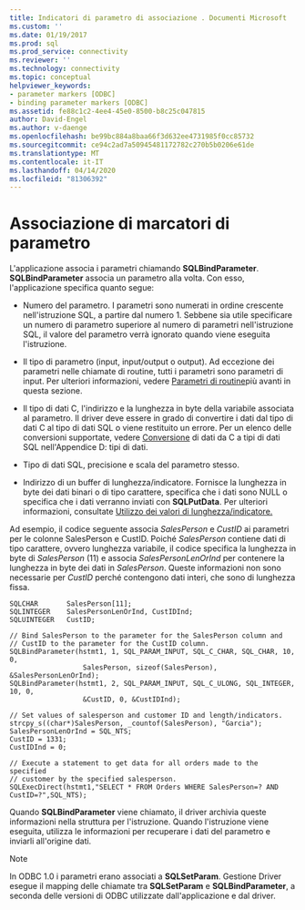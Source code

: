 ```yaml
---
title: Indicatori di parametro di associazione . Documenti Microsoft
ms.custom: ''
ms.date: 01/19/2017
ms.prod: sql
ms.prod_service: connectivity
ms.reviewer: ''
ms.technology: connectivity
ms.topic: conceptual
helpviewer_keywords:
- parameter markers [ODBC]
- binding parameter markers [ODBC]
ms.assetid: fe88c1c2-4ee4-45e0-8500-b8c25c047815
author: David-Engel
ms.author: v-daenge
ms.openlocfilehash: be99bc884a8baa66f3d632ee4731985f0cc85732
ms.sourcegitcommit: ce94c2ad7a50945481172782c270b5b0206e61de
ms.translationtype: MT
ms.contentlocale: it-IT
ms.lasthandoff: 04/14/2020
ms.locfileid: "81306392"
---
```

# <a name="binding-parameter-markers"></a>Associazione di marcatori di parametro
L'applicazione associa i parametri chiamando **SQLBindParameter**. **SQLBindParameter** associa un parametro alla volta. Con esso, l'applicazione specifica quanto segue:  
  
-   Numero del parametro. I parametri sono numerati in ordine crescente nell'istruzione SQL, a partire dal numero 1. Sebbene sia utile specificare un numero di parametro superiore al numero di parametri nell'istruzione SQL, il valore del parametro verrà ignorato quando viene eseguita l'istruzione.  
  
-   Il tipo di parametro (input, input/output o output). Ad eccezione dei parametri nelle chiamate di routine, tutti i parametri sono parametri di input. Per ulteriori informazioni, vedere [Parametri di routine](../../../odbc/reference/develop-app/procedure-parameters.md)più avanti in questa sezione.  
  
-   Il tipo di dati C, l'indirizzo e la lunghezza in byte della variabile associata al parametro. Il driver deve essere in grado di convertire i dati dal tipo di dati C al tipo di dati SQL o viene restituito un errore. Per un elenco delle conversioni supportate, vedere [Conversione](../../../odbc/reference/appendixes/converting-data-from-c-to-sql-data-types.md) di dati da C a tipi di dati SQL nell'Appendice D: tipi di dati.  
  
-   Tipo di dati SQL, precisione e scala del parametro stesso.  
  
-   Indirizzo di un buffer di lunghezza/indicatore. Fornisce la lunghezza in byte dei dati binari o di tipo carattere, specifica che i dati sono NULL o specifica che i dati verranno inviati con **SQLPutData**. Per ulteriori informazioni, consultate [Utilizzo dei valori di lunghezza/indicatore.](../../../odbc/reference/develop-app/using-length-and-indicator-values.md)  
  
 Ad esempio, il codice seguente associa *SalesPerson* e *CustID* ai parametri per le colonne SalesPerson e CustID. Poiché *SalesPerson* contiene dati di tipo carattere, ovvero lunghezza variabile, il codice specifica la lunghezza in byte di *SalesPerson* (11) e associa *SalesPersonLenOrInd* per contenere la lunghezza in byte dei dati in *SalesPerson*. Queste informazioni non sono necessarie per *CustID* perché contengono dati interi, che sono di lunghezza fissa.  
  
```  
SQLCHAR       SalesPerson[11];  
SQLINTEGER    SalesPersonLenOrInd, CustIDInd;  
SQLUINTEGER   CustID;  
  
// Bind SalesPerson to the parameter for the SalesPerson column and  
// CustID to the parameter for the CustID column.  
SQLBindParameter(hstmt1, 1, SQL_PARAM_INPUT, SQL_C_CHAR, SQL_CHAR, 10, 0,  
                  SalesPerson, sizeof(SalesPerson), &SalesPersonLenOrInd);  
SQLBindParameter(hstmt1, 2, SQL_PARAM_INPUT, SQL_C_ULONG, SQL_INTEGER, 10, 0,  
                  &CustID, 0, &CustIDInd);  
  
// Set values of salesperson and customer ID and length/indicators.  
strcpy_s((char*)SalesPerson, _countof(SalesPerson), "Garcia");  
SalesPersonLenOrInd = SQL_NTS;  
CustID = 1331;  
CustIDInd = 0;  
  
// Execute a statement to get data for all orders made to the specified  
// customer by the specified salesperson.  
SQLExecDirect(hstmt1,"SELECT * FROM Orders WHERE SalesPerson=? AND CustID=?",SQL_NTS);  
```  
  
 Quando **SQLBindParameter** viene chiamato, il driver archivia queste informazioni nella struttura per l'istruzione. Quando l'istruzione viene eseguita, utilizza le informazioni per recuperare i dati del parametro e inviarli all'origine dati.  
  
> [!NOTE]  
>  In ODBC 1.0 i parametri erano associati a **SQLSetParam**. Gestione Driver esegue il mapping delle chiamate tra **SQLSetParam** e **SQLBindParameter**, a seconda delle versioni di ODBC utilizzate dall'applicazione e dal driver.
